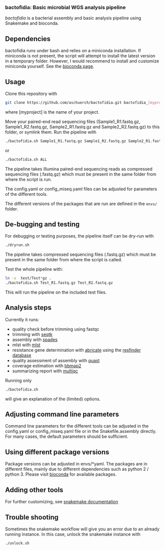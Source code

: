 ### bactofidia: Basic microbial WGS analysis pipeline

*bactofidia* is a bacterial assembly and basic analysis pipeline using Snakemake and bioconda.


## Dependencies

bactofidia runs under bash and relies on a miniconda installation. If miniconda is not present, 
the script will attempt to install the latest version in a temporary folder.
However, I would recommend to install and customize miniconda yourself. 
See the [bioconda page](https://bioconda.github.io).

## Usage 

Clone this repository with

```bash
git clone https://github.com/aschuerch/bactofidia.git bactofidia_[myproject]
```

where [myproject] is the name of your project.

Move your paired-end read sequencing files (Sample1_R1.fastq.gz, Sample1_R2.fastq.gz, Sample2_R1.fastq.gz and Sample2_R2.fastq.gz) 
to this folder, or symlink them. Run the pipeline with


```bash
./bactofidia.sh Sample1_R1.fastq.gz Sample1_R2.fastq.gz Sample2_R1.fastq.gz Sample2_R2.fastq.gz
```
or 

```bash
./bactofidia.sh ALL
```

The pipeline takes Illumina paired-end sequencing reads as compressed sequencing files (.fastq.gz) 
which must be present in the same folder from where the script is run.

The config.yaml or config_miseq.yaml files can be adjusted for parameters of the different tools.

The different versions of the packages that are run are defined in the `envs/` folder. 

## De-bugging and testing

For debugging or testing purposes, the pipeline itself can be dry-run with 

```bash
./dryrun.sh
```

The pipeline takes compressed sequencing files (.fastq.gz) which must be 
present in the same folder from where the script is called.

Test the whole pipeline with:

```bash
ln -s  test/Test*gz .
./bactofidia.sh Test_R1.fastq.gz Test_R2.fastq.gz
```

This will run the pipeline on the included test files.

## Analysis steps

Currently it runs:
 - quality check before trimming using fastqc
 - trimming with [seqtk](http://bioconda.github.io/recipes/seqtk/README.html)
 - assembly with [spades](http://bioconda.github.io/recipes/spades/README.html)
 - mlst with [mlst](http://bioconda.github.io/recipes/mlst/README.html)
 - resistance gene determination with [abricate](http://bioconda.github.io/recipes/abricate/README.html) using the [resfinder database](https://cge.cbs.dtu.dk/services/ResFinder/)
 - quality assessment of assembly with [quast](http://bioconda.github.io/recipes/quast/README.html)
 - coverage estimation with [bbmap2](http://bioconda.github.io/recipes/bbmap/README.html)
 - summarizing report with [multiqc](http://bioconda.github.io/recipes/multiqc/README.html)

Running only 

```bash
./bactofidia.sh
```

will give an explanation of the (limited) options.


## Adjusting command line parameters

Command line parameters for the different tools can be adjusted in the config.yaml or config_miseq.yaml file or 
in the Snakefile.assembly directly. For many cases, the default parameters should be sufficient.


## Using different package versions

Package versions can be adjusted in envs/*yaml. 
The packages are in different files, mainly due to different dependencies such as python 2 / python 3.
Please visit [bioconda](http://bioconda.github.io/) for available packages.


## Adding other tools

For further customizing, see [snakemake documentation](https://snakemake.readthedocs.io/en/stable/)


## Trouble shooting

Sometimes the snakemake workflow will give you an error due to an already running instance.
In this case, unlock the snakemake instance with

```bash
./unlock.sh
```

